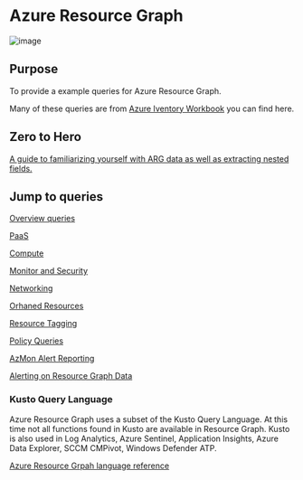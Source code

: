 # Azure Resource Graph
![image](/images/resourcegraph.png)

## Purpose
To provide a example queries for Azure Resource Graph.

Many of these queries are from [Azure Iventory Workbook](https://github.com/scautomation/Azure-Inventory-Workbook) you can find here. 

## Zero to Hero
[A guide to familiarizing yourself with ARG data as well as extracting nested fields.](https://github.com/scautomation/AzureResourceGraph-Examples/blob/master/ZeroToHero.MD)

## Jump to queries

[Overview queries](
https://github.com/scautomation/AzureResourceGraph-Examples/blob/master/resourceQueries/Overview.MD)

[PaaS](https://github.com/scautomation/AzureResourceGraph-Examples/tree/master/resourceQueries/PaaS)

[Compute](https://github.com/scautomation/AzureResourceGraph-Examples/tree/master/resourceQueries/Compute)

[Monitor and Security](https://github.com/scautomation/AzureResourceGraph-Examples/blob/master/resourceQueries/Monitor%20and%20Security/Monitor.MD)

[Networking](https://github.com/scautomation/AzureResourceGraph-Examples/blob/master/resourceQueries/Networking/Networking.MD)

[Orhaned Resources]( https://github.com/scautomation/AzureResourceGraph-Examples/blob/master/resourceQueries/Orphaned%20Resources/OrphanedResource.MD)

[Resource Tagging]( https://github.com/scautomation/AzureResourceGraph-Examples/tree/master/tagQueries)

[Policy Queries](https://github.com/scautomation/AzureResourceGraph-Examples/blob/master/Policy/PolicyKQL.MD)

[AzMon Alert Reporting](https://github.com/scautomation/AzureResourceGraph-Examples/blob/master/Alerts/AzMonAlertReporting/AzMonAlertKQL.MD)

[Alerting on Resource Graph Data](https://github.com/scautomation/AzureResourceGraph-Examples/blob/master/Alerts/ResourceGraphAlerting/Alerting.MD)


### Kusto Query Language

Azure Resource Graph uses a subset of the Kusto Query Language. At this time not all functions found in Kusto are available in Resource Graph. 
Kusto is also used in Log Analytics, Azure Sentinel, Application Insights, Azure Data Explorer, SCCM CMPivot, Windows Defender ATP.


[Azure Resource Grpah language reference]( https://docs.microsoft.com/en-us/azure/governance/resource-graph/samples/starter?tabs=azure-cli)


